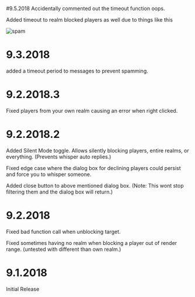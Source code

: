 #9.5.2018 
Accidentally commented out the timeout function oops. 

Added timeout to realm blocked players as well due to things like this

![spam](https://i.imgur.com/FAnrgNt.png)

# 9.3.2018
added a timeout period to messages to prevent spamming.

# 9.2.2018.3
Fixed players from your own realm causing an error when right clicked.

# 9.2.2018.2
Added Silent Mode toggle. Allows silently blocking players, entire realms, or everything. (Prevents whisper auto replies.)

Fixed edge case where the dialog box for declining players could persist and force you to whisper someone.

Added close button to above mentioned dialog box. (Note: This wont stop filtering them and the dialog box will return.)

# 9.2.2018
Fixed bad function call when unblocking target.

Fixed sometimes having no realm when blocking a player out of render range. (untested with different than own realm.)

# 9.1.2018
Initial Release